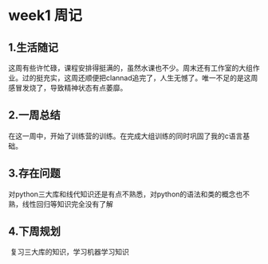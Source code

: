 # week1 周记

## 1.生活随记

​	这周有些许忙碌，课程安排得挺满的，虽然水课也不少。周末还有工作室的大组作业。过的挺充实，这周还顺便把clannad追完了，人生无憾了。唯一不足的是这周感冒发烧了，导致精神状态有点萎靡。

## 2.一周总结

​	在这一周中，开始了训练营的训练。在完成大组训练的同时巩固了我的c语言基础。

## 3.存在问题

​	对python三大库和线代知识还是有点不熟悉，对python的语法和类的概念也不熟，线性回归等知识完全没有了解

## 4.下周规划

​	复习三大库的知识，学习机器学习知识